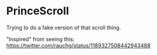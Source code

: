 # PrinceScroll
Trying to do a fake version of that scroll thing.

"Inspired" from seeing this: https://twitter.com/rauchg/status/1189327508442943488

